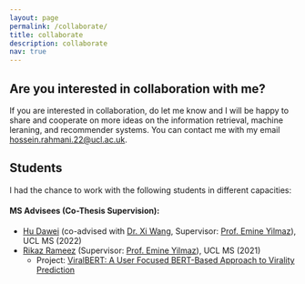 ```yaml
---
layout: page
permalink: /collaborate/
title: collaborate
description: collaborate
nav: true
---
```

## Are you interested in collaboration with me?

If you are interested in collaboration, do let me know and I will be happy to share and cooperate on more ideas on the information retrieval, machine leraning, and recommender systems. You can contact me with my email <a href="mailto:hossein.rahmani.22@ucl.ac.uk">hossein.rahmani.22@ucl.ac.uk</a>.

## Students
I had the chance to work with the following students in different capacities:

#### MS Advisees (Co-Thesis Supervision):

- <a href="https://www.linkedin.com/in/dawei-hu-767134196/" target="_blank">Hu Dawei</a> (co-advised with <a href="https://scholar.google.co.uk/citations?user=nFmvLQgAAAAJ&hl=en">Dr. Xi Wang</a>, Supervisor: <a href="https://sites.google.com/site/emineyilmaz/home">Prof. Emine Yilmaz</a>), UCL MS (2022)
  <!-- - Distinction MS -->
- <a href="https://www.linkedin.com/in/rikaz-rameez-534147195/" target="_blank">Rikaz Rameez</a> (Supervisor: <a href="https://sites.google.com/site/emineyilmaz/home">Prof. Emine Yilmaz</a>), UCL MS (2021)
  - Project: <a href="#">ViralBERT: A User Focused BERT-Based Approach to Virality Prediction</a>
<!-- - <a href="https://www.linkedin.com/in/milad-farzalizadeh/" target="_blank">Milad Farzalizadeh</a> (Supervisor: <a href="https://scholar.google.co.uk/citations?user=nFmvLQgAAAAJ&hl=en">Prof. Mohsen Afsharchi</a>), ZNU MS (2021) -->

